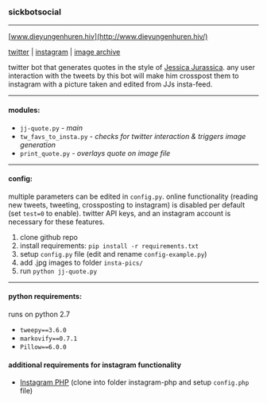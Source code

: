 ### sickbotsocial
______

[logo]: http://www.dieyungenhuren.hiv/sickbotsocial/ava.jpg "sickbotsocial"

[www.dieyungenhuren.hiv](http://www.dieyungenhuren.hiv/)

[twitter](http://www.twitter.com/sickbotsocial/) | 
[instagram](http://www.instagram.com/sickbotsocial/) |
[image archive](http://www.dieyungenhuren.hiv/sickbotsocial/img/)

twitter bot that generates quotes in the style of [Jessica Jurassica](http://www.twitter.com/sickbutsocial/). any user interaction with the tweets by this bot will make him crosspost them to instagram with a picture taken and edited from JJs insta-feed.

______

#### modules:
- `jj-quote.py` - *main*
- `tw_favs_to_insta.py` - *checks for twitter interaction & triggers image generation*
- `print_quote.py` - *overlays quote on image file*

_________


#### config:
multiple parameters can be edited in `config.py`. online functionality (reading new tweets, tweeting, crossposting to instagram) is disabled per default (set `test=0` to enable). twitter API keys, and an instagram account is necessary for these features.

1. clone github repo
2. install requirements: `pip install -r requirements.txt`
3. setup `config.py` file (edit and rename `config-example.py`)
4. add .jpg images to folder `insta-pics/`
5. run `python jj-quote.py`

_________


#### python requirements: 
runs on python 2.7

- `tweepy==3.6.0`
- `markovify==0.7.1`
- `Pillow==6.0.0`

#### additional requirements for instagram functionality
- [Instagram PHP](https://github.com/mgp25/Instagram-API) (clone into folder instagram-php and setup `config.php` file)

